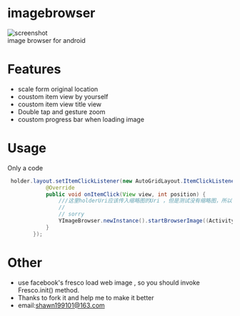 # imagebrowser
![screenshot](https://github.com/cyuanyang/imagebrowser/blob/master/screenshot/demo.gif)  
image browser for android

# Features

* scale form original location 
* coustom item view by yourself
* coustom item view title view
* Double tap and gesture zoom
* coustom progress bar when loading image

# Usage

Only a code
```Java
 holder.layout.setItemClickListener(new AutoGridLayout.ItemClickListener() {
            @Override
            public void onItemClick(View view, int position) {
                ///这里holderUri应该传入缩略图的Uri ，但是测试没有缩略图，所以传入的大图。
                //
                // sorry
                YImageBrowser.newInstance().startBrowserImage((Activity) context ,uriStrs, holderUriStrs , view , position);
            }
        });
```

# Other

* use facebook's fresco load web image , so you should invoke Fresco.init() method.
* Thanks to fork it and help me to make it better
* email:shawn199101@163.com





